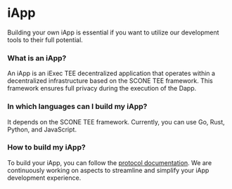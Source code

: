 # iApp

Building your own iApp is essential if you want to utilize our development
tools to their full potential.

### What is an iApp?

An iApp is an iExec TEE decentralized application that operates within a
decentralized infrastructure based on the SCONE TEE framework. This framework
ensures full privacy during the execution of the Dapp.

### In which languages can I build my iApp?

It depends on the SCONE TEE framework. Currently, you can use Go, Rust, Python,
and JavaScript.

### How to build my iApp?

To build your iApp, you can follow the
[protocol documentation](https://protocol.docs.iex.ec/for-developers/your-first-app).
We are continuously working on aspects to streamline and simplify your iApp
development experience.
